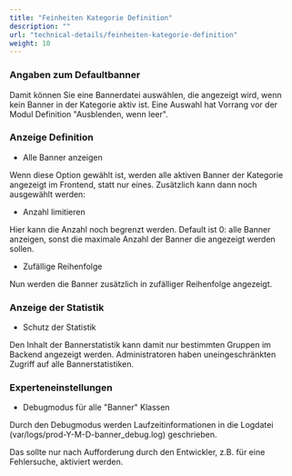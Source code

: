 ```yaml
---
title: "Feinheiten Kategorie Definition"
description: ""
url: "technical-details/feinheiten-kategorie-definition"
weight: 10
---
```


### Angaben zum Defaultbanner

Damit können Sie eine Bannerdatei auswählen, die angezeigt wird, wenn kein Banner in der Kategorie aktiv ist. 
Eine Auswahl hat Vorrang vor der Modul Definition "Ausblenden, wenn leer".


### Anzeige Definition

* Alle Banner anzeigen

Wenn diese Option gewählt ist, werden alle aktiven Banner der Kategorie angezeigt
im Frontend, statt nur eines. Zusätzlich kann dann noch ausgewählt werden:

* Anzahl limitieren

Hier kann die Anzahl noch begrenzt werden. Default ist 0: alle Banner anzeigen,
sonst die maximale Anzahl der Banner die angezeigt werden sollen.

* Zufällige Reihenfolge

Nun werden die Banner zusätzlich in zufälliger Reihenfolge angezeigt.


### Anzeige der Statistik

* Schutz der Statistik

Den Inhalt der Bannerstatistik kann damit nur bestimmten Gruppen im Backend
angezeigt werden.
Administratoren haben uneingeschränkten Zugriff auf alle Bannerstatistiken.


### Experteneinstellungen

* Debugmodus für alle "Banner" Klassen

Durch den Debugmodus werden Laufzeitinformationen in die Logdatei (var/logs/prod-Y-M-D-banner_debug.log) geschrieben.

Das sollte nur nach Aufforderung durch den Entwickler, z.B. für eine Fehlersuche, aktiviert werden.
